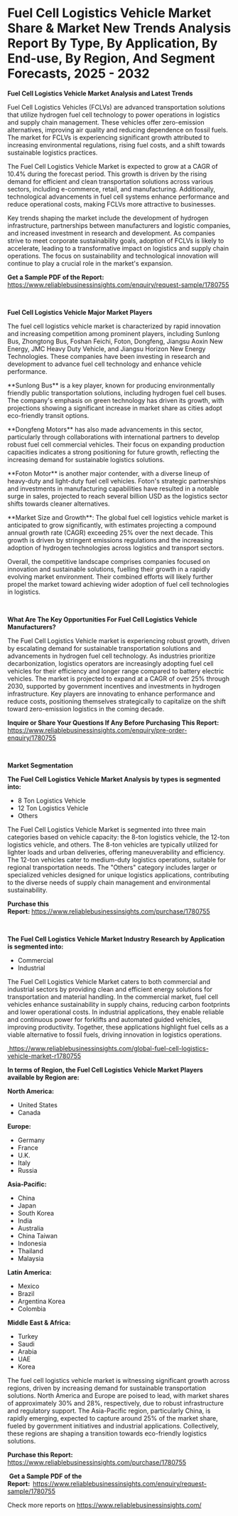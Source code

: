 <p><h1>Fuel Cell Logistics Vehicle Market Share & Market New Trends Analysis Report By Type, By Application, By End-use, By Region, And Segment Forecasts, 2025 - 2032</h1></p><p><strong>Fuel Cell Logistics Vehicle Market Analysis and Latest Trends</strong></p>
<p><p>Fuel Cell Logistics Vehicles (FCLVs) are advanced transportation solutions that utilize hydrogen fuel cell technology to power operations in logistics and supply chain management. These vehicles offer zero-emission alternatives, improving air quality and reducing dependence on fossil fuels. The market for FCLVs is experiencing significant growth attributed to increasing environmental regulations, rising fuel costs, and a shift towards sustainable logistics practices.</p><p>The Fuel Cell Logistics Vehicle Market is expected to grow at a CAGR of 10.4% during the forecast period. This growth is driven by the rising demand for efficient and clean transportation solutions across various sectors, including e-commerce, retail, and manufacturing. Additionally, technological advancements in fuel cell systems enhance performance and reduce operational costs, making FCLVs more attractive to businesses.</p><p>Key trends shaping the market include the development of hydrogen infrastructure, partnerships between manufacturers and logistic companies, and increased investment in research and development. As companies strive to meet corporate sustainability goals, adoption of FCLVs is likely to accelerate, leading to a transformative impact on logistics and supply chain operations. The focus on sustainability and technological innovation will continue to play a crucial role in the market's expansion.</p></p>
<p><strong>Get a Sample PDF of the Report:&nbsp;</strong> <a href="https://www.reliablebusinessinsights.com/enquiry/request-sample/1780755?utm_campaign=3000&utm_medium=2&utm_source=Github&utm_content=ia&utm_term=25032025&utm_id=fuel-cell-logistics-vehicle">https://www.reliablebusinessinsights.com/enquiry/request-sample/1780755</a></p>
<p>&nbsp;</p>
<p><strong>Fuel Cell Logistics Vehicle Major Market Players</strong></p>
<p><p>The fuel cell logistics vehicle market is characterized by rapid innovation and increasing competition among prominent players, including Sunlong Bus, Zhongtong Bus, Foshan Feichi, Foton, Dongfeng, Jiangsu Aoxin New Energy, JMC Heavy Duty Vehicle, and Jiangsu Horizon New Energy Technologies. These companies have been investing in research and development to advance fuel cell technology and enhance vehicle performance.</p><p>**Sunlong Bus** is a key player, known for producing environmentally friendly public transportation solutions, including hydrogen fuel cell buses. The company's emphasis on green technology has driven its growth, with projections showing a significant increase in market share as cities adopt eco-friendly transit options.</p><p>**Dongfeng Motors** has also made advancements in this sector, particularly through collaborations with international partners to develop robust fuel cell commercial vehicles. Their focus on expanding production capacities indicates a strong positioning for future growth, reflecting the increasing demand for sustainable logistics solutions.</p><p>**Foton Motor** is another major contender, with a diverse lineup of heavy-duty and light-duty fuel cell vehicles. Foton's strategic partnerships and investments in manufacturing capabilities have resulted in a notable surge in sales, projected to reach several billion USD as the logistics sector shifts towards cleaner alternatives.</p><p>**Market Size and Growth**: The global fuel cell logistics vehicle market is anticipated to grow significantly, with estimates projecting a compound annual growth rate (CAGR) exceeding 25% over the next decade. This growth is driven by stringent emissions regulations and the increasing adoption of hydrogen technologies across logistics and transport sectors.</p><p>Overall, the competitive landscape comprises companies focused on innovation and sustainable solutions, fuelling their growth in a rapidly evolving market environment. Their combined efforts will likely further propel the market toward achieving wider adoption of fuel cell technologies in logistics.</p></p>
<p>&nbsp;</p>
<p><strong>What Are The Key Opportunities For Fuel Cell Logistics Vehicle Manufacturers?</strong></p>
<p><p>The Fuel Cell Logistics Vehicle market is experiencing robust growth, driven by escalating demand for sustainable transportation solutions and advancements in hydrogen fuel cell technology. As industries prioritize decarbonization, logistics operators are increasingly adopting fuel cell vehicles for their efficiency and longer range compared to battery electric vehicles. The market is projected to expand at a CAGR of over 25% through 2030, supported by government incentives and investments in hydrogen infrastructure. Key players are innovating to enhance performance and reduce costs, positioning themselves strategically to capitalize on the shift toward zero-emission logistics in the coming decade.</p></p>
<p><strong>Inquire or Share Your Questions If Any Before Purchasing This Report:</strong> <a href="https://www.reliablebusinessinsights.com/enquiry/pre-order-enquiry/1780755?utm_campaign=3000&utm_medium=2&utm_source=Github&utm_content=ia&utm_term=25032025&utm_id=fuel-cell-logistics-vehicle">https://www.reliablebusinessinsights.com/enquiry/pre-order-enquiry/1780755</a></p>
<p>&nbsp;</p>
<p><strong>Market Segmentation</strong></p>
<p><strong>The Fuel Cell Logistics Vehicle Market Analysis by types is segmented into:</strong></p>
<p><ul><li>8 Ton Logistics Vehicle</li><li>12 Ton Logistics Vehicle</li><li>Others</li></ul></p>
<p><p>The Fuel Cell Logistics Vehicle Market is segmented into three main categories based on vehicle capacity: the 8-ton logistics vehicle, the 12-ton logistics vehicle, and others. The 8-ton vehicles are typically utilized for lighter loads and urban deliveries, offering maneuverability and efficiency. The 12-ton vehicles cater to medium-duty logistics operations, suitable for regional transportation needs. The "Others" category includes larger or specialized vehicles designed for unique logistics applications, contributing to the diverse needs of supply chain management and environmental sustainability.</p></p>
<p><strong>Purchase this Report:&nbsp;</strong><a href="https://www.reliablebusinessinsights.com/purchase/1780755?utm_campaign=3000&utm_medium=2&utm_source=Github&utm_content=ia&utm_term=25032025&utm_id=fuel-cell-logistics-vehicle">https://www.reliablebusinessinsights.com/purchase/1780755</a></p>
<p>&nbsp;</p>
<p><strong>The Fuel Cell Logistics Vehicle Market Industry Research by Application is segmented into:</strong></p>
<p><ul><li>Commercial</li><li>Industrial</li></ul></p>
<p><p>The Fuel Cell Logistics Vehicle Market caters to both commercial and industrial sectors by providing clean and efficient energy solutions for transportation and material handling. In the commercial market, fuel cell vehicles enhance sustainability in supply chains, reducing carbon footprints and lower operational costs. In industrial applications, they enable reliable and continuous power for forklifts and automated guided vehicles, improving productivity. Together, these applications highlight fuel cells as a viable alternative to fossil fuels, driving innovation in logistics operations.</p></p>
<p><a href="https://www.reliablebusinessinsights.com/global-fuel-cell-logistics-vehicle-market-r1780755?utm_campaign=3000&utm_medium=2&utm_source=Github&utm_content=ia&utm_term=25032025&utm_id=fuel-cell-logistics-vehicle">&nbsp;https://www.reliablebusinessinsights.com/global-fuel-cell-logistics-vehicle-market-r1780755</a></p>
<p><strong>In terms of Region, the Fuel Cell Logistics Vehicle Market Players available by Region are:</strong></p>
<p>
    <p> <strong> North America: </strong>
        <ul>
            <li>United States</li>
            <li>Canada</li>
        </ul>
        </p> 
    <p> <strong> Europe: </strong>
        <ul>
            <li>Germany</li>
            <li>France</li>
            <li>U.K.</li>
            <li>Italy</li>
            <li>Russia</li>
        </ul>
        </p> 
    <p> <strong> Asia-Pacific: </strong>
        <ul>
            <li>China</li>
            <li>Japan</li>
            <li>South Korea</li>
            <li>India</li>
            <li>Australia</li>
            <li>China Taiwan</li>
            <li>Indonesia</li>
            <li>Thailand</li>
            <li>Malaysia</li>
        </ul>
        </p> 
    <p> <strong> Latin America: </strong>
        <ul>
            <li>Mexico</li>
            <li>Brazil</li>
            <li>Argentina Korea</li>
            <li>Colombia</li>
        </ul>
        </p> 
    <p> <strong> Middle East & Africa: </strong>
        <ul>
            <li>Turkey</li>
            <li>Saudi</li>
            <li>Arabia</li>
            <li>UAE</li>
            <li>Korea</li>
        </ul>
    </p>
    </p>
<p><p>The fuel cell logistics vehicle market is witnessing significant growth across regions, driven by increasing demand for sustainable transportation solutions. North America and Europe are poised to lead, with market shares of approximately 30% and 28%, respectively, due to robust infrastructure and regulatory support. The Asia-Pacific region, particularly China, is rapidly emerging, expected to capture around 25% of the market share, fueled by government initiatives and industrial applications. Collectively, these regions are shaping a transition towards eco-friendly logistics solutions.</p></p>
<p><strong>Purchase this Report: </strong><a href="https://www.reliablebusinessinsights.com/purchase/1780755?utm_campaign=3000&utm_medium=2&utm_source=Github&utm_content=ia&utm_term=25032025&utm_id=fuel-cell-logistics-vehicle">https://www.reliablebusinessinsights.com/purchase/1780755</a></p>
<p>&nbsp;<strong>Get a Sample PDF of the Report:&nbsp;&nbsp;</strong><a href="https://www.reliablebusinessinsights.com/enquiry/request-sample/1780755?utm_campaign=3000&utm_medium=2&utm_source=Github&utm_content=ia&utm_term=25032025&utm_id=fuel-cell-logistics-vehicle">https://www.reliablebusinessinsights.com/enquiry/request-sample/1780755</a></p>
<p><strong></strong></p>
<p>Check more reports on <a href="https://www.reliablebusinessinsights.com/?utm_campaign=3000&utm_medium=2&utm_source=Github&utm_content=ia&utm_term=25032025&utm_id=fuel-cell-logistics-vehicle">https://www.reliablebusinessinsights.com/</a></p>